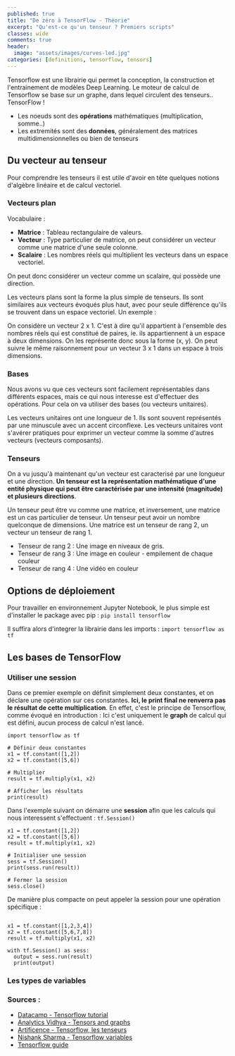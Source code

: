 ```yaml
---
published: true
title: "De zéro à TensorFlow - Théorie"
excerpt: "Qu'est-ce qu'un tenseur ? Premiers scripts"
classes: wide
comments: true
header:
  image: "assets/images/curves-led.jpg"
categories: [definitions, tensorflow, tensors]
---
```


Tensorflow est une librairie qui permet la conception, la construction et l'entrainement de modèles Deep Learning. Le moteur de calcul de Tensorflow se base sur un graphe, dans lequel circulent des tenseurs.. TensorFlow !

- Les noeuds sont des **opérations** mathématiques (multiplication, somme..)
- Les extremités sont des **données**, généralement des matrices multidimensionnelles ou bien de tenseurs

## Du vecteur au tenseur
Pour comprendre les tenseurs il est utile d'avoir en tête quelques notions d'algèbre linéaire et de calcul vectoriel.

### Vecteurs plan
Vocabulaire :

- **Matrice** : Tableau rectangulaire de valeurs.
- **Vecteur** : Type particulier de matrice, on peut considérer un vecteur comme une matrice d'une seule colonne.
- **Scalaire** : Les nombres réels qui multiplient les vecteurs dans un espace vectoriel.

On peut donc considérer un vecteur comme un scalaire, qui possède une direction.

Les vecteurs plans sont la forme la plus simple de tenseurs. Ils sont similaires aux vecteurs évoqués plus haut, avec pour seule différence qu'ils se trouvent dans un espace vectoriel. Un exemple :

On considère un vecteur 2 x 1. C'est à dire qu'il appartient à l'ensemble des nombres réels qui est constitué de paires, ie. ils appartiennent à un espace à deux dimensions. On les représente donc sous la forme (x, y). On peut suivre le même raisonnement pour un vecteur 3 x 1 dans un espace à trois dimensions.

### Bases 

Nous avons vu que ces vecteurs sont facilement représentables dans différents espaces, mais ce qui nous interesse est d'effectuer des opérations. Pour cela on va utiliser des bases (ou vecteurs unitaires).

Les vecteurs unitaires ont une longueur de 1. Ils sont souvent représentés par une minuscule avec un accent circonflexe. Les vecteurs unitaires vont s'avérer pratiques pour exprimer un vecteur comme la somme d'autres vecteurs (vecteurs composants).

### Tenseurs

On a vu jusqu'à maintenant qu'un vecteur est caracterisé par une longueur et une direction. **Un tenseur est la représentation mathématique d'une entité physique qui peut être caractérisée par une intensité (magnitude) et plusieurs directions**.

Un tenseur peut être vu comme une matrice, et inversement, une matrice est un cas particulier de tenseur. Un tenseur peut avoir un nombre quelconque de dimensions. Une matrice est un tenseur de rang 2, un vecteur un tenseur de rang 1.

- Tenseur de rang 2 : Une image en niveaux de gris.
- Tenseur de rang 3 : Une image en couleur - empilement de chaque couleur
- Tenseur de rang 4 : Une vidéo en couleur


## Options de déploiement
Pour travailler en environnement Jupyter Notebook, le plus simple est d'installer le package avec pip : ```pip install tensorflow```

Il suffira alors d'integrer la librairie dans les imports : ```import tensorflow as tf```
## Les bases de TensorFlow

### Utiliser une session
Dans ce premier exemple on définit simplement deux constantes, et on déclare une opération sur ces constantes. **Ici, le print final ne renverra pas le résultat de cette multiplication**. En effet, c'est le principe de Tensorflow, comme évoqué en introduction : Ici c'est uniquement le **graph** de calcul qui est défini, aucun process de calcul n'est lancé.

```
import tensorflow as tf

# Définir deux constantes
x1 = tf.constant([1,2])
x2 = tf.constant([5,6])

# Multiplier
result = tf.multiply(x1, x2)

# Afficher les résultats
print(result)
```
Dans l'exemple suivant on démarre une **session** afin que les calculs qui nous interessent s'effectuent : ```tf.Session()```

```
x1 = tf.constant([1,2])
x2 = tf.constant([5,6])
result = tf.multiply(x1, x2)

# Initialiser une session
sess = tf.Session()
print(sess.run(result))

# Fermer la session
sess.close()
```

De manière plus compacte on peut appeler la session pour une opération spécifique :

```

x1 = tf.constant([1,2,3,4])
x2 = tf.constant([5,6,7,8])
result = tf.multiply(x1, x2)

with tf.Session() as sess:
  output = sess.run(result)
  print(output)
```

### Les types de variables




### Sources : 

- [Datacamp - Tensorflow tutorial](https://www.datacamp.com/community/tutorials/tensorflow-tutorial)
- [Analytics Vidhya - Tensors and graphs](https://www.analyticsvidhya.com/blog/2017/03/tensorflow-understanding-tensors-and-graphs/)
- [Artificence - Tensorflow, les tenseurs](https://artificence.com/2017/08/14/rang-forme-et-type-de-tenseur-avec-tensorflow/)
- [Nishank Sharma - Tensorflow variables](https://medium.com/themlblog/getting-started-with-tensorflow-constants-variables-placeholders-and-sessions-80900727b489)
- [Tensorflow guide](https://www.tensorflow.org/guide)

